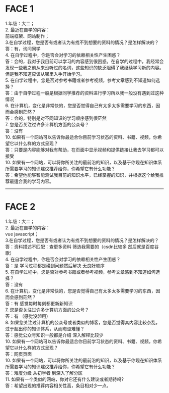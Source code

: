 # FACE 1
1.年级：大二； <br>
2. 最近在自学的内容：<br>
前端框架、网站制作；<br>
3.在自学过程，您是否有或者认为有找不到想要的资料的情况？是怎样解决的？<br>
答：有，询问同学<br>
4.	在自学过程中，你是否会对学习的依赖相关性产生困惑？<br>
答：会的，我对于我目前可以学习的内容感到很困惑。在自学的过程中，我经常会发现一些我之前从来没听过的名词，这些知识的缺乏阻碍了我继续学习新的内容。<br>
但是我不知道应该从哪里入手开始学习。<br>
5.	在自学过程中，您是否对参考书籍或者参考视频，参考文章感到不知道如何选择？<br>
答：由于自学过程一般是根据同学推荐的资料进行学习所以我一般没有遇到过这种情况<br>
6.	在计算机，变化是非常快的，您是否觉得自己有太多太多需要学习的东西，因而会感到茫然？<br>
答：会的，特别是对不同知识的学习顺序感到很茫然<br>
7.	您是否关注过许多计算机方面的公众号？<br>
答：没有<br>
10.	如果有一个网站可以告诉你最适合你目前学习状态的资料、书籍、视频，你希望它以什么样的方式呈现？<br>
答：只要是内容能够对我有帮助，在页面中显示视频和提供链接让我去学习都可以接受<br>
10.	如果有一个网站，可以将你所关注的最前沿的知识，以及基于你现在知识体系所需要学习的知识建议推荐给你，你希望它有什么功能？<br>
答：希望他能够智能测试我目前的知识水平，已经掌握的知识，并根据这个给我推荐最适合我的学习内容。<br>

----

# FACE 2
1.年级：大二； <br>
2. 最近在自学的内容：<br>
vue javascript；<br>
3.在自学过程，您是否有或者认为有找不到想要的资料的情况？是怎样解决的？<br>
答：资料描述不匹配：查更多资料  筛选我需要的（csdn比较多 然后就是百度谷歌）<br>
4.	在自学过程中，你是否会对学习的依赖相关性产生困惑？<br>
答：是 学习过程都是碰到问题然后解决 无良好顺序<br>
5.	在自学过程中，您是否对参考书籍或者参考视频，参考文章感到不知道如何选择？<br>
答：没有<br>
6.	在计算机，变化是非常快的，您是否觉得自己有太多太多需要学习的东西，因而会感到茫然？<br>
答：有 感觉每时每刻都更新新知识<br>
7.	您是否关注过许多计算机方面的公众号？<br>
答：有 （感觉没卵用）<br>
8.	如果您关注过计算机的公众号或者类似的博客，您是否觉得其内容比较杂乱，过于超出你的知识体系，从而晦涩难懂？<br>
答：感觉公众号知识一般都是介绍 深入解释比较少<br>
10.	如果有一个网站可以告诉你最适合你目前学习状态的资料、书籍、视频，你希望它以什么样的方式呈现？<br>
答：网页页面<br>
10.	如果有一个网站，可以将你所关注的最前沿的知识，以及基于你现在知识体系所需要学习的知识建议推荐给你，你希望它有什么功能？<br>
答：难度分级 从初学者 到深入了解分区<br>
11.	如果有一个类似的网站，你对它还有什么建议或者期待吗?<br>
答：希望出现的推荐内容相关性高，条目相对少一点。<br>

